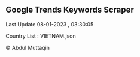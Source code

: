 

## Google Trends Keywords Scraper 
 
Last Update 08-01-2023 , 03:30:05

Country List :
VIETNAM.json



© Abdul Muttaqin 
